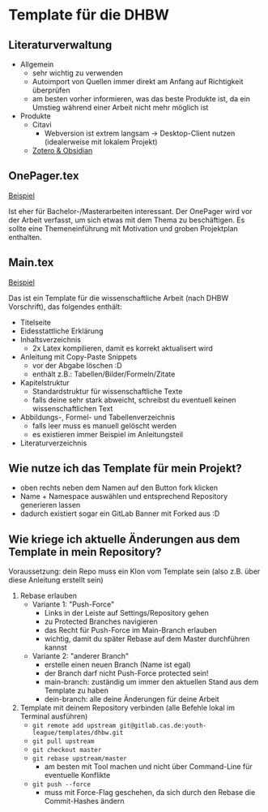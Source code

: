 # Template für die DHBW

## Literaturverwaltung
- Allgemein
    - sehr wichtig zu verwenden
    - Autoimport von Quellen immer direkt am Anfang auf Richtigkeit überprüfen
    - am besten vorher informieren, was das beste Produkte ist, da ein Umstieg während einer Arbeit nicht mehr möglich ist
- Produkte
    - Citavi
        - Webversion ist extrem langsam -> Desktop-Client nutzen (idealerweise mit lokalem Projekt)
    - [Zotero & Obsidian](https://www.marianamontes.me/post/obsidian-and-zotero/)

## OnePager.tex

[Beispiel](/OnePager-example.pdf)

Ist eher für Bachelor-/Masterarbeiten interessant.
Der OnePager wird vor der Arbeit verfasst, um sich etwas mit dem Thema zu beschäftigen.
Es sollte eine Themeneinführung mit Motivation und groben Projektplan enthalten.

## Main.tex

[Beispiel](/main-example.pdf)


Das ist ein Template für die wissenschaftliche Arbeit (nach DHBW Vorschrift), das folgendes enthält:

- Titelseite
- Eidesstattliche Erklärung
- Inhaltsverzeichnis
    - 2x Latex kompilieren, damit es korrekt aktualisert wird
- Anleitung mit Copy-Paste Snippets
    - vor der Abgabe löschen :D
    - enthält z.B.: Tabellen/Bilder/Formeln/Zitate
- Kapitelstruktur
    - Standardstruktur für wissenschaftliche Texte
    - falls deine sehr stark abweicht, schreibst du eventuell keinen wissenschaftlichen Text
- Abbildungs-, Formel- und Tabellenverzeichnis
    - falls leer muss es manuell gelöscht werden
    - es existieren immer Beispiel im Anleitungsteil
- Literaturverzeichnis

## Wie nutze ich das Template für mein Projekt?
- oben rechts neben dem Namen auf den Button fork klicken
- Name + Namespace auswählen und entsprechend Repository generieren lassen
- dadurch existiert sogar ein GitLab Banner mit Forked aus :D

## Wie kriege ich aktuelle Änderungen aus dem Template in mein Repository?

Voraussetzung: dein Repo muss ein Klon vom Template sein (also z.B. über diese Anleitung erstellt sein)


1. Rebase erlauben
    - Variante 1: "Push-Force"
        - Links in der Leiste auf Settings/Repository gehen
        - zu Protected Branches navigieren
        - das Recht für Push-Force im Main-Branch erlauben 
        - wichtig, damit du später Rebase auf dem Master durchführen kannst
    - Variante 2: "anderer Branch"
        - erstelle einen neuen Branch (Name ist egal)
        - der Branch darf nicht Push-Force protected sein!
        - main-branch: zuständig um immer den aktuellen Stand aus dem Template zu haben
        - dein-branch: alle deine Änderungen für deine Arbeit
2. Template mit deinem Repository verbinden (alle Befehle lokal im Terminal ausführen)
    - ```git remote add upstream git@gitlab.cas.de:youth-league/templates/dhbw.git``` 
    - ```git pull upstream``` 
    - ```git checkout master```
    - ```git rebase upstream/master```
        - am besten mit Tool machen und nicht über Command-Line für eventuelle Konflikte
    - ```git push --force```
        - muss mit Force-Flag geschehen, da sich durch den Rebase die Commit-Hashes ändern
